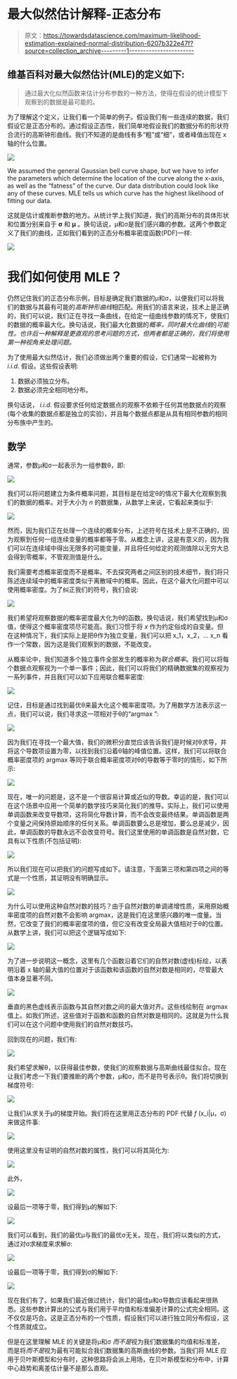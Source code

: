 # 最大似然估计解释-正态分布

> 原文：<https://towardsdatascience.com/maximum-likelihood-estimation-explained-normal-distribution-6207b322e47f?source=collection_archive---------1----------------------->

## 维基百科对最大似然估计(MLE)的定义如下:

> 通过最大化似然函数来估计分布参数的一种方法，使得在假设的统计模型下观察到的数据是最可能的。

为了理解这个定义，让我们看一个简单的例子。假设我们有一些连续的数据，我们假设它是正态分布的。通过假设正态性，我们简单地假设我们的数据分布的形状符合流行的高斯钟形曲线。我们不知道的是曲线有多“粗”或“细”，或者峰值出现在 x 轴的什么位置。

![](img/d18e66cbc3bfe35fafb8d6242c9dca74.png)

We assumed the general Gaussian bell curve shape, but we have to infer the parameters which determine the location of the curve along the x-axis, as well as the “fatness” of the curve. Our data distribution could look like any of these curves. MLE tells us which curve has the highest likelihood of fitting our data.

这就是估计或推断参数的地方。从统计学上我们知道，我们的高斯分布的具体形状和位置分别来自于 **σ** 和 **μ** 。换句话说，μ和σ是我们感兴趣的参数。这两个参数定义了我们的曲线，正如我们看到的正态分布概率密度函数(PDF)一样:

![](img/fec9c10f29b75b9e50156f2773178aed.png)

# 我们如何使用 MLE？

仍然记住我们的正态分布示例，目标是确定我们数据的μ和σ，以便我们可以将我们的数据与其最有可能的*高斯钟形曲线*相匹配。用我们的语言来说，技术上是正确的，我们可以说，我们正在寻找一条曲线，在给定一组曲线参数的情况下，使我们的数据的概率最大化。换句话说，我们最大化数据的*概率，同时最大化曲线*的*可能性。也许后一种解释是更直观的思考问题的方式，但两者都是正确的，我们将使用第一种视角来处理问题。*

为了使用最大似然估计，我们必须做出两个重要的假设，它们通常一起被称为 *i.i.d.* 假设。这些假设表明:

1.  数据必须独立分布。
2.  数据必须完全相同地分布。

换句话说， *i.i.d.* 假设要求任何给定数据点的观察不依赖于任何其他数据点的观察(每个收集的数据点都是独立的实验)，并且每个数据点都是从具有相同参数的相同分布族中产生的。

## 数学

通常，参数μ和σ一起表示为一组参数θ，即:

![](img/711976107150aa4c41373159c7b9d42d.png)

我们可以将问题建立为条件概率问题，其目标是在给定θ的情况下最大化观察到我们的数据的概率。对于大小为 *n* 的数据集，从数学上来说，它看起来类似于:

![](img/ed676b6b04d7ab2c3cabcd55b930fca3.png)

然而，因为我们正在处理一个连续的概率分布，上述符号在技术上是不正确的，因为观察到任何一组连续变量的概率都等于零。从概念上讲，这是有意义的，因为我们可以在连续域中得出无限多的可能变量，并且将任何给定的观测值除以无穷大总会得到零概率，不管观测值是什么。

我们需要考虑概率密度而不是概率。不去探究两者之间区别的技术细节，我们将只陈述连续域中的概率密度类似于离散域中的概率。因此，在这个最大化问题中可以使用概率密度。为了纠正我们的符号，我们会说:

![](img/4e7c942c6aa50b09adbe43aa49f71cb3.png)

我们希望将观察数据的概率密度最大化为θ的函数。换句话说，我们希望找到μ和σ值，使得这个概率密度项尽可能高。我们习惯于将 *x* 作为约定俗成的自变量。但在这种情况下，我们实际上是把θ作为独立变量，我们可以把 x_1，x_2，… x_n 看作一个常数，因为这是我们观察到的数据，不能改变。

从概率论中，我们知道多个独立事件全部发生的概率称为*联合概率*。我们可以将每个数据点观察视为一个单一事件；因此，我们可以将我们的精确数据集的观察视为一系列事件，并且我们可以如下应用联合概率密度:

![](img/32739eea76b5f468af5d4aec0397f1c4.png)

记住，目标是通过找到最优θ来最大化这个概率密度项。为了用数学方法表示这一点，我们可以说，我们寻求这一项相对于θ的“argmax ”:

![](img/e99986ea62b1756d3c9bffa53c1012d9.png)

因为我们在寻找一个最大值，我们的微积分直觉应该告诉我们是时候对θ求导，并将这个导数项设置为零，以找到我们沿着θ轴的峰值位置。这样，我们可以将联合概率密度项的 argmax 等同于联合概率密度项对θ的导数等于零时的情形，如下所示:

![](img/e7f2507d28953a0840b5e577137e6325.png)

现在，唯一的问题是，这不是一个很容易计算或近似的导数。幸运的是，我们可以在这个场景中应用一个简单的数学技巧来简化我们的推导。实际上，我们可以使用单调函数来改变导数项，这将简化导数计算，而不会改变最终结果。单调函数是两个变量之间保持原始顺序的任何关系。单调函数要么总是增加，要么总是减少，因此，单调函数的导数永远不会改变符号。我们这里使用的单调函数是自然对数，它具有以下性质(不包括证明):

![](img/4f6d7d1b3aaf1f6b714ebd95c0b2b5d9.png)

所以我们现在可以把我们的问题写成如下。请注意，下面第三项和第四项之间的等式是一个性质，其证明没有明确显示。

![](img/5d3c1c4054a4ec823d453ecad53ed52c.png)

为什么可以使用这种自然对数的技巧？由于自然对数的单调递增性质，采用原始概率密度项的自然对数不会影响 argmax，这是我们在这里感兴趣的唯一度量。当然，它改变了我们的概率密度项的值，但它没有改变全局最大值相对于θ的位置。从数学上讲，我们可以把这个逻辑写成如下:

![](img/be398a95f556de63731b2d9e7d6de9ed.png)

为了进一步说明这一概念，这里有几个函数沿着它们的自然对数(虚线)标绘，以表明沿着 x 轴的最大值的位置对于该函数和该函数的自然对数是相同的，尽管最大值本身显著不同。

![](img/b5c88b9657960b78b2d833e6d3715ff2.png)

垂直的黑色虚线表示函数与其自然对数之间的最大值对齐。这些线绘制在 argmax 值上。如我们所述，这些值对于函数和函数的自然对数是相同的。这就是为什么我们可以在这个问题中使用我们的自然对数技巧。

回到现在的问题，我们有:

![](img/9a8bf577bda65180c25f965dac191c8a.png)

我们希望求解θ，以获得最佳参数，使我们的观察数据与高斯曲线最佳拟合。现在让我们考虑一下我们要推断的两个参数，μ和σ，而不是符号表示θ。我们将切换到梯度符号:

![](img/1103185a121ffd0ee3b740aa798eabc7.png)

让我们从求关于μ的梯度开始。我们将在这里用正态分布的 PDF 代替 *f* (x_i|μ，σ)来做这件事:

![](img/e68f35aeab810fa53a2adc0434eb5603.png)

使用这里没有证明的自然对数的属性，我们可以将其简化为:

![](img/0d23f8eee31ecc063dec1fefa31871d0.png)

此外，

![](img/950f01dd5ec6c07b45bfb8efabe2de67.png)

设最后一项等于零，我们得到μ的解如下:

![](img/5cb2ef84d3f9569c544bf7df96ef88f5.png)

我们可以看到，我们的最优μ与我们的最优σ无关。现在，我们将以类似的方式，通过对σ求梯度来求解σ:

![](img/ddc248434efcf21ef50318d445292ccf.png)

设最后一项等于零，我们得到σ的解如下:

![](img/7e2680c5af018785d3265c492a24f8b6.png)

现在我们有了。如果我们最近做过统计，我们的最佳μ和σ导数应该看起来很熟悉。这些参数计算出的公式与我们用于平均值和标准偏差计算的公式完全相同。这不仅仅是巧合。这是正态分布的一个性质，假设我们可以进行独立同分布假设，这个性质就成立。

但是在这里理解 MLE 的关键是将μ和σ *而不是*视为我们数据集的均值和标准差，而是将*而不是*视为最有可能拟合我们数据集的高斯曲线的参数。当我们将 MLE 应用于贝叶斯模型和分布时，这种思路将会派上用场，在贝叶斯模型和分布中，计算中心趋势和离差估计量不是那么直观。